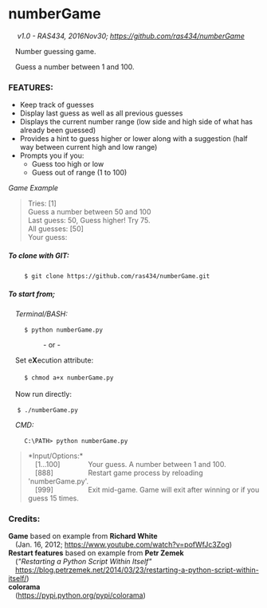 # numberGame
&emsp;
*v1.0 - RAS434, 2016Nov30; https://github.com/ras434/numberGame*

&emsp;Number guessing game.

&emsp;Guess a number between 1 and 100.  

### FEATURES:
  * Keep track of guesses
  * Display last guess as well as all previous guesses
  * Displays the current number range (low side and high side of what has already been guessed)
  * Provides a hint to guess higher or lower along with a suggestion (half way between current high and low range)
  * Prompts you if you:
    * Guess too high or low
    * Guess out of range (1 to 100)

*Game Example*
<blockquote>
  <p>Tries: [1]</br>
  Guess a number between 50 and 100</br>
  Last guess: 50, Guess higher! Try 75.</br>
  All guesses: [50]</br>
  Your guess: </p>
</blockquote>

##### To clone with GIT:

&emsp;&emsp;
`
  $ git clone https://github.com/ras434/numberGame.git
`  


##### To start from;</br>
&emsp;*Terminal/BASH:*

&emsp;&emsp;
`
    $ python numberGame.py
`    
    <p>&emsp;&emsp;&emsp;&emsp;&emsp;- or - </p>
    &emsp;Set e**X**ecution attribute:</br></br>
&emsp;&emsp;
`
    $ chmod a+x numberGame.py
`    
    </br>&emsp;Now run directly:

&emsp;
`
    $ ./numberGame.py
`    

&emsp;*CMD:*

&emsp;&emsp;
`
  C:\PATH> python numberGame.py
`    

<blockquote>
*Input/Options:*</br>
  &emsp;[1...100]&emsp;&emsp;&emsp;&emsp;Your guess.  A number between 1 and 100.</br>
  &emsp;[888]&emsp;&emsp;&emsp;&emsp;&emsp;Restart game process by reloading 'numberGame.py'.</br>
  &emsp;[999]&emsp;&emsp;&emsp;&emsp;&emsp;Exit mid-game.  Game will exit after winning or if you guess 15 times.</br>
</blockquote>

### Credits:

  **Game** based on example from **Richard White**</br> 
  &emsp;(Jan. 16, 2012; https://www.youtube.com/watch?v=pofWfJc3Zog)</br>
  **Restart features** based on example from **Petr Zemek**</br>
  &emsp;(_"Restarting a Python Script Within Itself"_ </br>  &emsp;https://blog.petrzemek.net/2014/03/23/restarting-a-python-script-within-itself/)</br>
  **colorama**</br>
  &emsp;(https://pypi.python.org/pypi/colorama)
